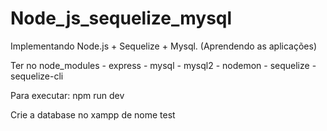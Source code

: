 # Node_js_sequelize_mysql
Implementando Node.js + Sequelize + Mysql. (Aprendendo as aplicações)

Ter no node_modules
    - express
     - mysql
     - mysql2
     - nodemon
     - sequelize
     - sequelize-cli
     
Para executar:
   npm run dev

Crie a database no xampp de nome test

